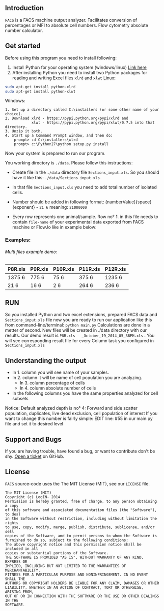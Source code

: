 ## Introduction
`FACS` is a FACS machine output analyzer. Facilitates conversion of percentages or MFI to absolute cell numbers. 
Flow cytometry absolute number calculator.

## Get started
Before using this program you need to install following:

 1. Install Python for your operating system (windows/linux) [Link here](https://www.python.org/downloads/)
 2. After installing Python you need to install two Python packages for reading and writing Excel files 
 `xlrd` and `xlwt`
Linux:
```bash
sudo apt-get install python-xlrd
sudo apt-get install python-xlwt
```
Windows:
```
1. Set up a directory called C:\installers (or some other name of your
choice).
2. Download xlrd - https://pypi.python.org/pypi/xlrd and
            xlwt - https://pypi.python.org/pypi/xlwt/0.7.5 into that directory.
3. Unzip it both.
4. Start up a Command Prompt window, and then do:
    prompt> cd C:\installers\xlrd
    prompt> c:\Python27\python setup.py install
```

Now your system is prepared to run our program.
 
You working directory is `./data`. Please follow this instructions:

 - Create file in the `./data` directory file `Sections_input.xls`.
    So you should have it like this: `./data/Sections_input.xls`

 - In that file `Sections_input.xls` you need to add total number of
    isolated cells. 

 - Number should be added in following format:
    {numberValue}{space}{exponent} - `21 6` meaning: `21000000`

 - Every row represents one animal/sample.
    Row no° 1. in this file needs to contain `file-name` of your experimental data
    exported from FACS machine or FlowJo like in example below:

### Examples:  
###### Multi files example demo:
P8R.xls  |P9R.xls  |P10R.xls  |P11R.xls  |P12R.xls  |
-------- |-------- |-------- |-------- |-------- |
1375 6   |775 6   |75 6   |375 6   |1235 6   |
21 6     |16 6     |2 6     |264 6     |236 6     |

## RUN
So you installed Python and two excel extensions, prepared FACS data and `Sections_input.xls` file
now you are ready to run our application like this from command-line/terminal:
`python main.py`
Calculations are done in a metter of second. New files will be created in ./data directory with our results.
Our demo result is `P8R.xls - _October_19_2014_05_38PM.xls` . You will see corresponding result file for every Column task you configured in `Sections_input.xls`

## Understanding the output

 - In 1. column you will see name of your samples.
 - In 2. column it will be name of cell population you are analyzing. 
     - In 3. column percentage of cells
     - In 4. column absolute number of cells
 - In the following columns you have the same properties analyzed for cell subsets

Notice:
Default analyzed depth is no° 4: 
Forward and side scatter population, duplicates, live dead exclusion, cell population of interest
If you want to change this number is fairly simple:
EDIT line: #55 in our main.py file and set it to desired level

## Support and Bugs
If you are having trouble, have found a bug, or want to contribute don't be shy.
[Open a ticket](https://github.com/LogIN-/ospnc/issues) on GitHub.

## License
`FACS` source-code uses the The MIT License (MIT), see our `LICENSE` file.
```
The MIT License (MIT)
Copyright (c) LogIN- 2014
Permission is hereby granted, free of charge, to any person obtaining a copy
of this software and associated documentation files (the "Software"), to deal
in the Software without restriction, including without limitation the rights
to use, copy, modify, merge, publish, distribute, sublicense, and/or sell
copies of the Software, and to permit persons to whom the Software is
furnished to do so, subject to the following conditions:
The above copyright notice and this permission notice shall be included in all
copies or substantial portions of the Software.
THE SOFTWARE IS PROVIDED "AS IS", WITHOUT WARRANTY OF ANY KIND, EXPRESS OR
IMPLIED, INCLUDING BUT NOT LIMITED TO THE WARRANTIES OF MERCHANTABILITY,
FITNESS FOR A PARTICULAR PURPOSE AND NONINFRINGEMENT. IN NO EVENT SHALL THE
AUTHORS OR COPYRIGHT HOLDERS BE LIABLE FOR ANY CLAIM, DAMAGES OR OTHER
LIABILITY, WHETHER IN AN ACTION OF CONTRACT, TORT OR OTHERWISE, ARISING FROM,
OUT OF OR IN CONNECTION WITH THE SOFTWARE OR THE USE OR OTHER DEALINGS IN THE
SOFTWARE.
```
